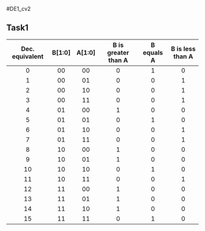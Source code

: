 #DE1_cv2

## Task1

| **Dec. equivalent** | **B[1:0]** | **A[1:0]** | **B is greater than A** | **B equals A** | **B is less than A** |
| :-: | :-: | :-: | :-: | :-: | :-: |
| 0 | 00 | 00 | 0 | 1 | 0 |
| 1 | 00 | 01 | 0 | 0 | 1 |
| 2 | 00 | 10 | 0 | 0 | 1 |
| 3 | 00 | 11 | 0 | 0 | 1 |
| 4 | 01 | 00 | 1 | 0 | 0 |
| 5 | 01 | 01 | 0 | 1 | 0 |
| 6 | 01 | 10 | 0 | 0 | 1 |
| 7 | 01 | 11 | 0 | 0 | 1 |
| 8 | 10 | 00 | 1 | 0 | 0 |
| 9 | 10 | 01 | 1 | 0 | 0 |
| 10 | 10 | 10 | 0 | 1 | 0 |
| 11 | 10 | 11 | 0 | 0 | 1 |
| 12 | 11 | 00 | 1 | 0 | 0 |
| 13 | 11 | 01 | 1 | 0 | 0 |
| 14 | 11 | 10 | 1 | 0 | 0 |
| 15 | 11 | 11 | 0 | 1 | 0 |